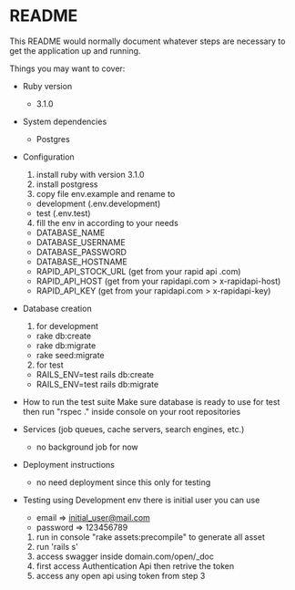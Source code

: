 # README

This README would normally document whatever steps are necessary to get the
application up and running.

Things you may want to cover:

* Ruby version
  - 3.1.0

* System dependencies
  - Postgres

* Configuration
  1. install ruby with version 3.1.0
  2. install postgress
  3. copy file env.example and rename to
    - development (.env.development)
    - test (.env.test)
  4. fill the env in according to your needs
    - DATABASE_NAME
    - DATABASE_USERNAME
    - DATABASE_PASSWORD
    - DATABASE_HOSTNAME
    - RAPID_API_STOCK_URL (get from your rapid api .com)
    - RAPID_API_HOST (get from your rapidapi.com > x-rapidapi-host)
    - RAPID_API_KEY (get from your rapidapi.com > x-rapidapi-key)

* Database creation
  1. for development
    - rake db:create
    - rake db:migrate
    - rake seed:migrate
  2. for test
    - RAILS_ENV=test rails db:create
    - RAILS_ENV=test rails db:migrate

* How to run the test suite
  Make sure database is ready to use for test
  then run "rspec ." inside console on your root repositories

* Services (job queues, cache servers, search engines, etc.)
  - no background job for now

* Deployment instructions
  - no need deployment since this only for testing

* Testing using Development env
  there is initial user you can use
  - email => initial_user@mail.com
  - password => 123456789

  1. run in console "rake assets:precompile" to generate all asset
  2. run 'rails s'
  3. access swagger inside
    domain.com/open/_doc
  4. first access Authentication Api then retrive the token
  5. access any open api using token from step 3
